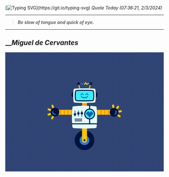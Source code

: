 [![Typing SVG](https://readme-typing-svg.herokuapp.com?font=Press+Start+2P&color=C2F784&size=35&width=900&height=100&lines=Hello+World%2C+I'm+Hung+!)](https://git.io/typing-svg) 
_Quote Today (07:36:21, 2/3/2024)_
___
>**_Be slow of tongue and quick of eye._**
___

## __**_Miguel de Cervantes_**

![RobotDance](src/assets/images/robot-dancing-dribble.gif?style=center)
